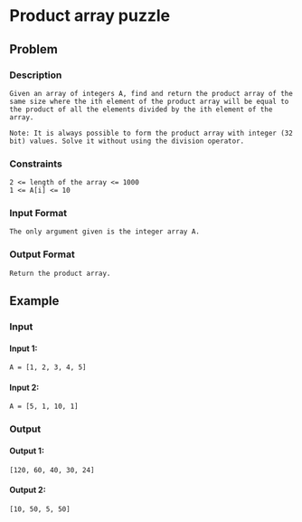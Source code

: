 # Product array puzzle

## Problem

### Description

    Given an array of integers A, find and return the product array of the same size where the ith element of the product array will be equal to the product of all the elements divided by the ith element of the array.

    Note: It is always possible to form the product array with integer (32 bit) values. Solve it without using the division operator.

### Constraints

    2 <= length of the array <= 1000
    1 <= A[i] <= 10

### Input Format

    The only argument given is the integer array A.

### Output Format

    Return the product array.

## Example

### Input

#### Input 1:

    A = [1, 2, 3, 4, 5]

#### Input 2:

    A = [5, 1, 10, 1]

### Output

#### Output 1:

    [120, 60, 40, 30, 24]

#### Output 2:

    [10, 50, 5, 50]
